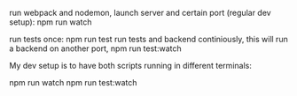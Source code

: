 run webpack and nodemon, launch server and certain port (regular dev setup):
npm run watch

run tests once: npm run test
run tests and backend continiously, this will run a backend on another port,
npm run test:watch

My dev setup is to have both scripts running in different terminals:

npm run watch
npm run test:watch